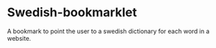 Swedish-bookmarklet
===================

A bookmark to point the user to a swedish dictionary for each word in a website.